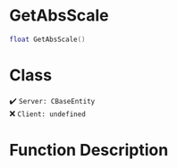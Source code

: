 # GetAbsScale
```lua
float GetAbsScale()
```
# Class
✔️ `Server: CBaseEntity`  
❌ `Client: undefined`  

# Function Description

